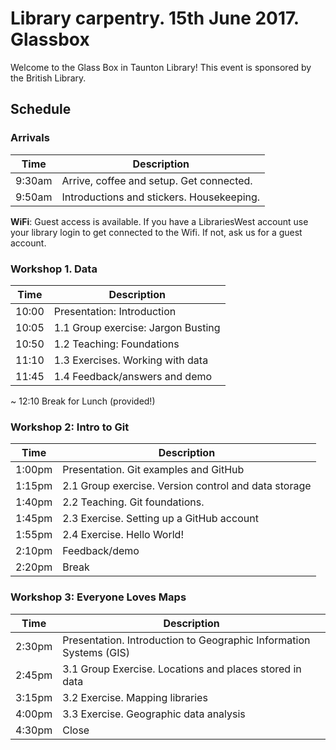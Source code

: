 Library carpentry.  15th June 2017.  Glassbox
==============================================

Welcome to the Glass Box in Taunton Library!  This event is sponsored by the British Library.

Schedule
--------

### Arrivals

| Time | Description |
| ---- | ----------- |
| 9:30am | Arrive, coffee and setup.  Get connected. |
| 9:50am | Introductions and stickers.  Housekeeping. |

**WiFi**: Guest access is available.  If you have a LibrariesWest account use your library login to get connected to the Wifi.  If not, ask us for a guest account.

### Workshop 1. Data

| Time | Description |
| ---- | ----------- |
| 10:00 | Presentation: Introduction |
| 10:05 | 1.1 Group exercise: Jargon Busting |
| 10:50 | 1.2 Teaching: Foundations |
| 11:10 | 1.3 Exercises. Working with data |
| 11:45 | 1.4 Feedback/answers and demo |

~ 12:10 Break for Lunch (provided!)

### Workshop 2: Intro to Git

| Time | Description |
| ---- | ----------- |
| 1:00pm | Presentation. Git examples and GitHub |
| 1:15pm | 2.1 Group exercise. Version control and data storage |
| 1:40pm | 2.2 Teaching. Git foundations.
| 1:45pm | 2.3 Exercise. Setting up a GitHub account |
| 1:55pm | 2.4 Exercise. Hello World! |
| 2:10pm | Feedback/demo |
| 2:20pm | Break |

### Workshop 3: Everyone Loves Maps

| Time | Description |
| ---- | ----------- |
| 2:30pm | Presentation. Introduction to Geographic Information Systems (GIS) |
| 2:45pm | 3.1 Group Exercise. Locations and places stored in data |
| 3:15pm | 3.2 Exercise. Mapping libraries |
| 4:00pm | 3.3 Exercise. Geographic data analysis |
| 4:30pm | Close |